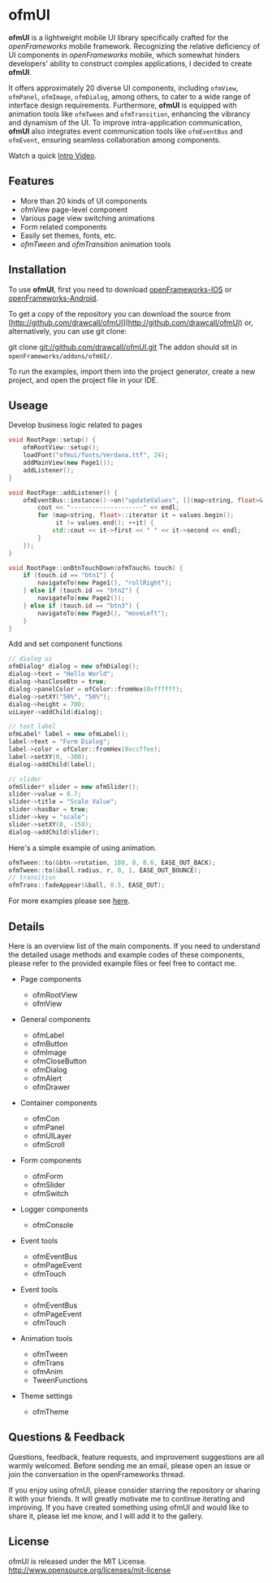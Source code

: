 # __ofmUI__

__ofmUI__ is a lightweight mobile UI library specifically crafted for the _openFrameworks_ mobile framework. Recognizing the relative deficiency of UI components in _openFrameworks_ mobile, which somewhat hinders developers' ability to construct complex applications, I decided to create __ofmUI__. 

It offers approximately 20 diverse UI components, including `ofmView`, `ofmPanel`, `ofmImage`, `ofmDialog`, among others, to cater to a wide range of interface design requirements. Furthermore, __ofmUI__ is equipped with animation tools like `ofmTween` and `ofmTransition`, enhancing the vibrancy and dynamism of the UI. To improve intra-application communication, __ofmUI__ also integrates event communication tools like `ofmEventBus` and `ofmEvent`, ensuring seamless collaboration among components.

Watch a quick [Intro Video](http://youtu.be/).

## Features
- More than 20 kinds of UI components
- ofmView page-level component
- Various page view switching animations
- Form related components
- Easily set themes, fonts, etc.
- _ofmTween_ and _ofmTransition_ animation tools

## Installation
To use __ofmUI__, first you need to download [openFrameworks-IOS](https://openframeworks.cc/download/) or [openFrameworks-Android](https://openframeworks.cc/download/).

To get a copy of the repository you can download the source from [http://github.com/drawcall/ofmUI](http://github.com/drawcall/ofmUI) or, alternatively, you can use git clone:

git clone [git://github.com/drawcall/ofmUI.git](git://github.com/drawcall/ofmUI.git)
The addon should sit in `openFrameworks/addons/ofmUI/`.

To run the examples, import them into the project generator, create a new project, and open the project file in your IDE.

## Useage

Develop business logic related to pages

```c++
void RootPage::setup() {
    ofmRootView::setup();
    loadFont("ofmui/fonts/Verdana.ttf", 24);
    addMainView(new Page1());
    addListener();
}

void RootPage::addListener() {
    ofmEventBus::instance()->on("updateValues", [](map<string, float>& values) {
        cout << "--------------------" << endl;
        for (map<string, float>::iterator it = values.begin();
             it != values.end(); ++it) {
            std::cout << it->first << " " << it->second << endl;
        }
    });
}

void RootPage::onBtnTouchDown(ofmTouch& touch) {
    if (touch.id == "btn1") {
        navigateTo(new Page1(), "rollRight");
    } else if (touch.id == "btn2") {
        navigateTo(new Page2());
    } else if (touch.id == "btn3") {
        navigateTo(new Page3(), "moveLeft");
    }
}
```

Add and set component functions

```c++
// dialog ui
ofmDialog* dialog = new ofmDialog();
dialog->text = "Hello World";
dialog->hasCloseBtn = true;
dialog->panelColor = ofColor::fromHex(0xffffff);
dialog->setXY("50%", "50%");
dialog->height = 700;
uiLayer->addChild(dialog);

// text label
ofmLabel* label = new ofmLabel();
label->text = "Form Dialog";
label->color = ofColor::fromHex(0xccffee);
label->setXY(0, -300);
dialog->addChild(label);

// slider
ofmSlider* slider = new ofmSlider();
slider->value = 0.7;
slider->title = "Scale Value";
slider->hasBar = true;
slider->key = "scale";
slider->setXY(0, -150);
dialog->addChild(slider);
```

Here's a simple example of using animation.

```c++
ofmTween::to(&btn->rotation, 180, 0, 0.6, EASE_OUT_BACK);
ofmTween::to(&ball.radius, r, 0, 1, EASE_OUT_BOUNCE);
// transition
ofmTrans::fadeAppear(&ball, 0.5, EASE_OUT);
```

For more examples please see [here](./examples/).

## Details

Here is an overview list of the main components. If you need to understand the detailed usage methods and example codes of these components, please refer to the provided example files or feel free to contact me.

- Page components
  - ofmRootView
  - ofmView

- General components
  - ofmLabel
  - ofmButton
  - ofmImage
  - ofmCloseButton
  - ofmDialog
  - ofmAlert
  - ofmDrawer

- Container components
  - ofmCon
  - ofmPanel
  - ofmUILayer
  - ofmScroll

- Form components
  - ofmForm
  - ofmSlider
  - ofmSwitch

- Logger components
  - ofmConsole

- Event tools
  - ofmEventBus
  - ofmPageEvent
  - ofmTouch

- Event tools
  - ofmEventBus
  - ofmPageEvent
  - ofmTouch

- Animation tools
  - ofmTween
  - ofmTrans
  - ofmAnim
  - TweenFunctions

- Theme settings
  - ofmTheme

## Questions & Feedback

Questions, feedback, feature requests, and improvement suggestions are all warmly welcomed. Before sending me an email, please open an issue or join the conversation in the openFrameworks thread.

If you enjoy using ofmUI, please consider starring the repository or sharing it with your friends. It will greatly motivate me to continue iterating and improving. If you have created something using ofmUI and would like to share it, please let me know, and I will add it to the gallery.

## License
ofmUI is released under the MIT License. http://www.opensource.org/licenses/mit-license